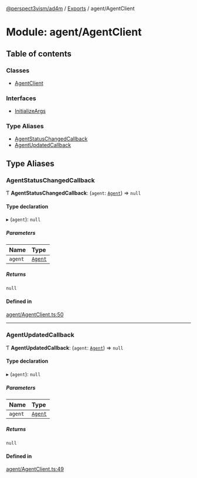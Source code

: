 [@perspect3vism/ad4m](../README.md) / [Exports](../modules.md) / agent/AgentClient

# Module: agent/AgentClient

## Table of contents

### Classes

- [AgentClient](../classes/agent_AgentClient.AgentClient.md)

### Interfaces

- [InitializeArgs](../interfaces/agent_AgentClient.InitializeArgs.md)

### Type Aliases

- [AgentStatusChangedCallback](agent_AgentClient.md#agentstatuschangedcallback)
- [AgentUpdatedCallback](agent_AgentClient.md#agentupdatedcallback)

## Type Aliases

### AgentStatusChangedCallback

Ƭ **AgentStatusChangedCallback**: (`agent`: [`Agent`](../classes/agent_Agent.Agent.md)) => ``null``

#### Type declaration

▸ (`agent`): ``null``

##### Parameters

| Name | Type |
| :------ | :------ |
| `agent` | [`Agent`](../classes/agent_Agent.Agent.md) |

##### Returns

``null``

#### Defined in

[agent/AgentClient.ts:50](https://github.com/perspect3vism/ad4m-executor/blob/5a19b63d/core/src/agent/AgentClient.ts#L50)

___

### AgentUpdatedCallback

Ƭ **AgentUpdatedCallback**: (`agent`: [`Agent`](../classes/agent_Agent.Agent.md)) => ``null``

#### Type declaration

▸ (`agent`): ``null``

##### Parameters

| Name | Type |
| :------ | :------ |
| `agent` | [`Agent`](../classes/agent_Agent.Agent.md) |

##### Returns

``null``

#### Defined in

[agent/AgentClient.ts:49](https://github.com/perspect3vism/ad4m-executor/blob/5a19b63d/core/src/agent/AgentClient.ts#L49)
